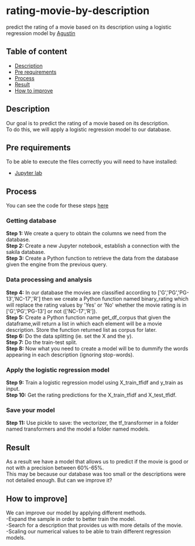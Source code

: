 # rating-movie-by-description
predict the rating of a movie based on its description using a logistic regression model by [Agustin](https://www.linkedin.com/in/agustin-carcelen-chicote-b70048231/)

## Table of content
- [Description](https://github.com/AgustinCarcelen/rating-movie-by-description/edit/blob/README.md#Description)
- [Pre requirements](https://github.com/AgustinCarcelen/rating-movie-by-description/edit/blob/README.md#Pre-requirements)
- [Process](https://github.com/AgustinCarcelen/rating-movie-by-description/edit/blob/README.md#Process)
- [Result](https://github.com/AgustinCarcelen/rating-movie-by-description/edit/blob/README.md#Result)
- [How to improve](https://github.com/AgustinCarcelen/rating-movie-by-description/blob/main/README.md#How-to-improve)

## Description
Our goal is to predict the rating of a movie based on its description.<br/>
To do this, we will apply a logistic regression model to our database.

## Pre requirements
To be able to execute the files correctly you will need to have installed:
- [Jupyter lab](https://jupyter.org/)

## Process
You can see the code for these steps [here](https://github.com/AgustinCarcelen/rating-movie-by-description/blob/3ebfddfa890853fc0587f90280da558c8547142b/RegresionModel.ipynb)

### Getting database
**Step 1:** We create a query to obtain the columns we need from the database.<br/>
**Step 2:** Create a new Jupyter notebook, establish a connection with the sakila database.<br/>
**Step 3:** Create a Python function to retrieve the data from the database given the engine from the previous query.

### Data processing and analysis
**Step 4:** In our database the movies are classified according to ['G','PG','PG-13','NC-17','R'] then we create a Python function named binary_rating which will replace the rating values by 'Yes' or 'No' whether the movie rating is in ['G','PG','PG-13'] or not (['NC-17','R']).<br/>
**Step 5:** Create a Python function name get_df_corpus that given the dataframe,will return a list in which each element will be a movie description. Store the function returned list as corpus for later.<br/>
**Step 6:** Do the data splitting (ie. set the X and the y).<br/>
**Step 7:** Do the train-test split.<br/>
**Step 8:** Now what you need to create a model will be to dummify the words appearing in each description (ignoring stop-words).

### Apply the logistic regression model
**Step 9:** Train a logistic regression model using X_train_tfidf and y_train as input.<br/>
**Step 10:** Get the rating predictions for the X_train_tfidf and X_test_tfidf.

### Save your model
**Step 11:** Use pickle to save: the vectorizer, the tf_transformer in a folder named transformers and the model a folder named models.

## Result
As a result we have a model that allows us to predict if the movie is good or not with a precision between 60%-65%.<br/> 
This may be because our database was too small or the descriptions were not detailed enough. But can we improve it?

## How to improve]
We can improve our model by applying different methods.<br/>
-Expand the sample in order to better train the model.<br/>
-Search for a description that provides us with more details of the movie.<br/>
-Scaling our numerical values to be able to train different regression models.
